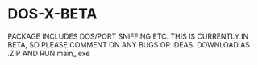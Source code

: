 # DOS-X-BETA
PACKAGE INCLUDES DOS/PORT SNIFFING ETC.
THIS IS CURRENTLY IN BETA, SO PLEASE COMMENT ON ANY BUGS OR IDEAS. 
DOWNLOAD AS .ZIP AND RUN main_.exe
